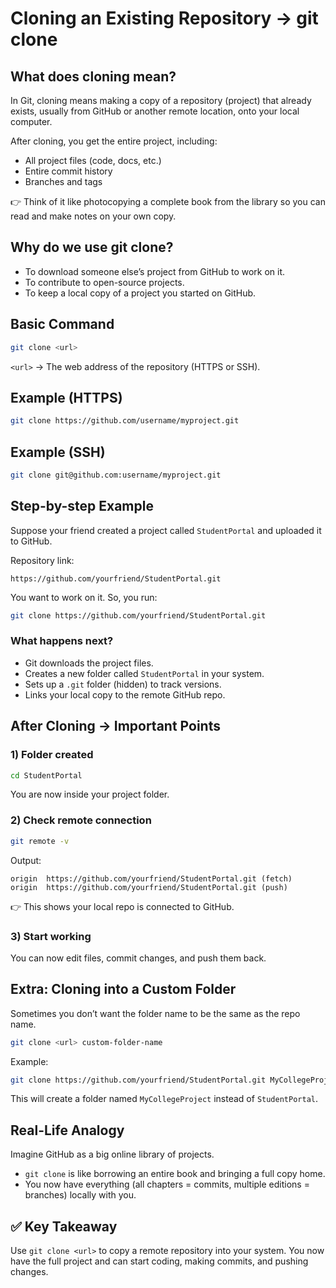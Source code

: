 # Cloning an Existing Repository → git clone <url>

## What does cloning mean?

In Git, cloning means making a copy of a repository (project) that already exists, usually from GitHub or another remote location, onto your local computer.

After cloning, you get the entire project, including:

- All project files (code, docs, etc.)
- Entire commit history
- Branches and tags

👉 Think of it like photocopying a complete book from the library so you can read and make notes on your own copy.

## Why do we use git clone?

- To download someone else’s project from GitHub to work on it.
- To contribute to open-source projects.
- To keep a local copy of a project you started on GitHub.

## Basic Command

```bash
git clone <url>
```

`<url>` → The web address of the repository (HTTPS or SSH).

## Example (HTTPS)

```bash
git clone https://github.com/username/myproject.git
```

## Example (SSH)

```bash
git clone git@github.com:username/myproject.git
```

## Step-by-step Example

Suppose your friend created a project called `StudentPortal` and uploaded it to GitHub.

Repository link:
```
https://github.com/yourfriend/StudentPortal.git
```

You want to work on it. So, you run:

```bash
git clone https://github.com/yourfriend/StudentPortal.git
```

### What happens next?

- Git downloads the project files.
- Creates a new folder called `StudentPortal` in your system.
- Sets up a `.git` folder (hidden) to track versions.
- Links your local copy to the remote GitHub repo.

## After Cloning → Important Points

### 1) Folder created
```bash
cd StudentPortal
```
You are now inside your project folder.

### 2) Check remote connection
```bash
git remote -v
```

Output:
```
origin  https://github.com/yourfriend/StudentPortal.git (fetch)
origin  https://github.com/yourfriend/StudentPortal.git (push)
```
👉 This shows your local repo is connected to GitHub.

### 3) Start working
You can now edit files, commit changes, and push them back.

## Extra: Cloning into a Custom Folder

Sometimes you don’t want the folder name to be the same as the repo name.

```bash
git clone <url> custom-folder-name
```

Example:
```bash
git clone https://github.com/yourfriend/StudentPortal.git MyCollegeProject
```
This will create a folder named `MyCollegeProject` instead of `StudentPortal`.

## Real-Life Analogy

Imagine GitHub as a big online library of projects.

- `git clone` is like borrowing an entire book and bringing a full copy home.
- You now have everything (all chapters = commits, multiple editions = branches) locally with you.

## ✅ Key Takeaway

Use `git clone <url>` to copy a remote repository into your system. You now have the full project and can start coding, making commits, and pushing changes.
